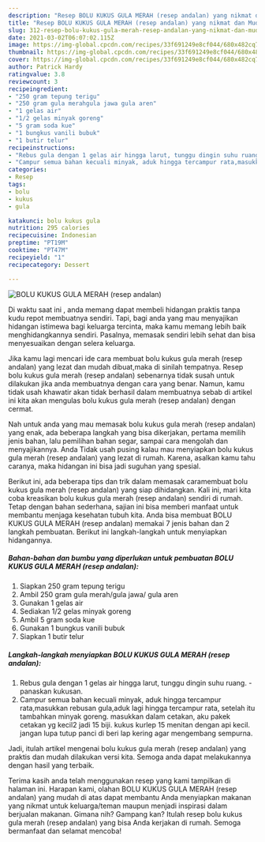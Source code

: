 ```yaml
---
description: "Resep BOLU KUKUS GULA MERAH (resep andalan) yang nikmat dan Mudah Dibuat"
title: "Resep BOLU KUKUS GULA MERAH (resep andalan) yang nikmat dan Mudah Dibuat"
slug: 312-resep-bolu-kukus-gula-merah-resep-andalan-yang-nikmat-dan-mudah-dibuat
date: 2021-03-02T06:07:02.115Z
image: https://img-global.cpcdn.com/recipes/33f691249e8cf044/680x482cq70/bolu-kukus-gula-merah-resep-andalan-foto-resep-utama.jpg
thumbnail: https://img-global.cpcdn.com/recipes/33f691249e8cf044/680x482cq70/bolu-kukus-gula-merah-resep-andalan-foto-resep-utama.jpg
cover: https://img-global.cpcdn.com/recipes/33f691249e8cf044/680x482cq70/bolu-kukus-gula-merah-resep-andalan-foto-resep-utama.jpg
author: Patrick Hardy
ratingvalue: 3.8
reviewcount: 3
recipeingredient:
- "250 gram tepung terigu"
- "250 gram gula merahgula jawa gula aren"
- "1 gelas air"
- "1/2 gelas minyak goreng"
- "5 gram soda kue"
- "1 bungkus vanili bubuk"
- "1 butir telur"
recipeinstructions:
- "Rebus gula dengan 1 gelas air hingga larut, tunggu dingin suhu ruang. panaskan kukusan."
- "Campur semua bahan kecuali minyak, aduk hingga tercampur rata,masukkan rebusan gula,aduk lagi hingga tercampur rata, setelah itu tambahkan minyak goreng. masukkan dalam cetakan, aku pakek cetakan yg kecil2 jadi 15 biji. kukus kurlep 15 menitan dengan api kecil. jangan lupa tutup panci di beri lap kering agar mengembang sempurna."
categories:
- Resep
tags:
- bolu
- kukus
- gula

katakunci: bolu kukus gula 
nutrition: 295 calories
recipecuisine: Indonesian
preptime: "PT19M"
cooktime: "PT47M"
recipeyield: "1"
recipecategory: Dessert

---
```



![BOLU KUKUS GULA MERAH (resep andalan)](https://img-global.cpcdn.com/recipes/33f691249e8cf044/680x482cq70/bolu-kukus-gula-merah-resep-andalan-foto-resep-utama.jpg)

Di waktu  saat ini , anda memang dapat membeli hidangan praktis tanpa kudu repot membuatnya sendiri. Tapi, bagi anda yang mau menyajikan hidangan istimewa bagi keluarga tercinta, maka kamu memang lebih baik menghidangkannya sendiri. Pasalnya, memasak sendiri lebih sehat dan bisa menyesuaikan dengan selera keluarga.

Jika kamu lagi mencari ide cara membuat bolu kukus gula merah (resep andalan) yang lezat dan mudah dibuat,maka di sinilah tempatnya. Resep bolu kukus gula merah (resep andalan)  sebenarnya tidak susah untuk dilakukan jika anda membuatnya dengan cara yang benar. Namun, kamu tidak usah khawatir akan tidak berhasil dalam membuatnya 
sebab di artikel ini kita akan mengulas bolu kukus gula merah (resep andalan) dengan cermat.  



Nah untuk anda yang mau memasak bolu kukus gula merah (resep andalan) yang enak, ada beberapa langkah yang bisa dikerjakan, pertama memilih jenis bahan, lalu pemilihan bahan segar, sampai cara mengolah dan menyajikannya. Anda Tidak usah pusing kalau mau menyiapkan bolu kukus gula merah (resep andalan) yang lezat di rumah. Karena, asalkan kamu  tahu caranya, maka hidangan ini bisa jadi suguhan yang spesial.

Berikut ini, ada beberapa tips dan trik dalam memasak caramembuat bolu kukus gula merah (resep andalan) yang siap dihidangkan. Kali ini, mari kita coba kreasikan bolu kukus gula merah (resep andalan) sendiri di rumah. Tetap dengan bahan sederhana, sajian ini bisa memberi manfaat untuk membantu menjaga kesehatan tubuh kita. Anda bisa membuat BOLU KUKUS GULA MERAH (resep andalan) memakai 7 jenis bahan dan 2 langkah pembuatan. Berikut ini langkah-langkah untuk menyiapkan hidangannya.

<!--inarticleads1-->

##### Bahan-bahan dan bumbu yang diperlukan untuk pembuatan BOLU KUKUS GULA MERAH (resep andalan):

1. Siapkan 250 gram tepung terigu
1. Ambil 250 gram gula merah/gula jawa/ gula aren
1. Gunakan 1 gelas air
1. Sediakan 1/2 gelas minyak goreng
1. Ambil 5 gram soda kue
1. Gunakan 1 bungkus vanili bubuk
1. Siapkan 1 butir telur




<!--inarticleads2-->

##### Langkah-langkah menyiapkan BOLU KUKUS GULA MERAH (resep andalan):

1. Rebus gula dengan 1 gelas air hingga larut, tunggu dingin suhu ruang. - panaskan kukusan.
1. Campur semua bahan kecuali minyak, aduk hingga tercampur rata,masukkan rebusan gula,aduk lagi hingga tercampur rata, setelah itu tambahkan minyak goreng. masukkan dalam cetakan, aku pakek cetakan yg kecil2 jadi 15 biji. kukus kurlep 15 menitan dengan api kecil. jangan lupa tutup panci di beri lap kering agar mengembang sempurna.




Jadi, itulah artikel mengenai  bolu kukus gula merah (resep andalan)  yang praktis dan mudah dilakukan versi kita. Semoga anda dapat melakukannya dengan hasil yang terbaik. 

Terima kasih anda telah menggunakan resep yang kami tampilkan di halaman ini. Harapan kami, olahan  BOLU KUKUS GULA MERAH (resep andalan) yang mudah di atas dapat membantu Anda menyiapkan makanan yang nikmat untuk keluarga/teman maupun menjadi inspirasi dalam berjualan makanan. Gimana nih? Gampang kan? Itulah resep bolu kukus gula merah (resep andalan) yang bisa Anda kerjakan di rumah. Semoga bermanfaat dan selamat mencoba!

